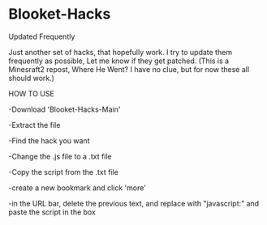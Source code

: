 # Blooket-Hacks
Updated Frequently

Just another set of hacks, that hopefully work.
I try to update them frequently as possible, Let me know if they get patched.
(This is a Minesraft2 repost, Where He Went? I have no clue, but for now these all should work.)


HOW TO USE

-Download 'Blooket-Hacks-Main'

-Extract the file

-Find the hack you want

-Change the .js file to a .txt file

-Copy the script from the .txt file

-create a new bookmark and click 'more'

-in the URL bar, delete the previous text, and replace with "javascript:" and paste the script in the box
